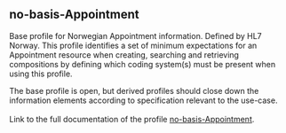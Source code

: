 ## no-basis-Appointment

Base profile for Norwegian Appointment information. Defined by HL7 Norway. This profile identifies a set of minimum expectations for an Appointment resource when creating, searching and retrieving compositions by defining which coding system(s) must be present when using this profile.  

The base profile is open, but derived profiles should close down the information elements according to specification relevant to the use-case.<br><br> Link to the full documentation of the profile [no-basis-Appointment](no-basis-Appointment.StructureDefinition.xml).
